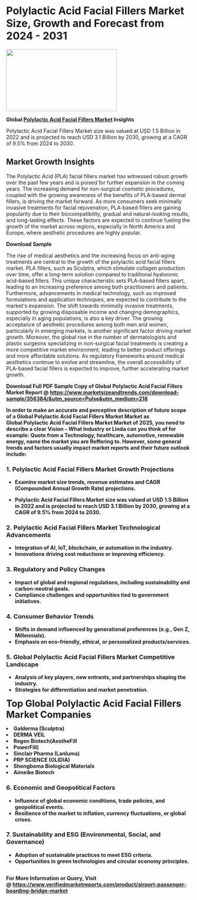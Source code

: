 <H1>Polylactic Acid Facial Fillers Market Size, Growth and Forecast from 2024 - 2031</H1><img class="aligncenter size-medium wp-image-584254" src="https://thirdeyenews.in/wp-content/uploads/2024/09/Global-Market-Research-300x168.jpeg" alt="" width="300" height="168" /><p><strong>Global&nbsp;<a href="https://www.marketsizeandtrends.com/download-sample/356384/&amp;utm_source=Pulse&amp;utm_medium=218">Polylactic Acid Facial Fillers Market</a> Insights</strong></p><p>Polylactic Acid Facial Fillers Market size was valued at USD 1.5 Billion in 2022 and is projected to reach USD 3.1 Billion by 2030, growing at a CAGR of 9.5% from 2024 to 2030.</p><p><h2>Market Growth Insights</h2> <p>The Polylactic Acid (PLA) facial fillers market has witnessed robust growth over the past few years and is poised for further expansion in the coming years. The increasing demand for non-surgical cosmetic procedures, coupled with the growing awareness of the benefits of PLA-based dermal fillers, is driving the market forward. As more consumers seek minimally invasive treatments for facial rejuvenation, PLA-based fillers are gaining popularity due to their biocompatibility, gradual and natural-looking results, and long-lasting effects. These factors are expected to continue fueling the growth of the market across regions, especially in North America and Europe, where aesthetic procedures are highly popular.</p> <p><strong>Download Sample</strong></p> <p>The rise of medical aesthetics and the increasing focus on anti-aging treatments are central to the growth of the polylactic acid facial fillers market. PLA fillers, such as Sculptra, which stimulate collagen production over time, offer a long-term solution compared to traditional hyaluronic acid-based fillers. This unique characteristic sets PLA-based fillers apart, leading to an increasing preference among both practitioners and patients. Furthermore, advancements in medical technology, such as improved formulations and application techniques, are expected to contribute to the market's expansion. The shift towards minimally invasive treatments, supported by growing disposable income and changing demographics, especially in aging populations, is also a key driver. The growing acceptance of aesthetic procedures among both men and women, particularly in emerging markets, is another significant factor driving market growth. Moreover, the global rise in the number of dermatologists and plastic surgeons specializing in non-surgical facial treatments is creating a more competitive market environment, leading to better product offerings and more affordable solutions. As regulatory frameworks around medical aesthetics continue to evolve and streamline, the overall accessibility of PLA-based facial fillers is expected to improve, further accelerating market growth. <p><strong></p><p><span class=""><strong>Download Full PDF Sample Copy of Global Polylactic Acid Facial Fillers Market Report</strong> @ <a href="https://www.marketsizeandtrends.com/download-sample/356384/&amp;utm_source=Pulse&amp;utm_medium=218" target="_blank">https://www.marketsizeandtrends.com/download-sample/356384/&amp;utm_source=Pulse&amp;utm_medium=218</a></span></p><p>In order to make an accurate and perceptive description of future scope of a Global&nbsp;Polylactic Acid Facial Fillers Market Market as Global&nbsp;Polylactic Acid Facial Fillers Market Market of 2025, you need to describe a clear Vision &ndash; What Industry or Linda can you think of for example: Quote from a Technology, healthcare, automotive, renewable energy, name the market you are Reffering to. However, some general trends and factors usually impact market reports and their future outlook include:</p><h3>1.&nbsp;<strong>Polylactic Acid Facial Fillers Market Growth Projections</strong></h3><ul><li>Examine market size trends, revenue estimates and CAGR (Compounded Annual Growth Rate) projections.</li><li><p>Polylactic Acid Facial Fillers Market size was valued at USD 1.5 Billion in 2022 and is projected to reach USD 3.1 Billion by 2030, growing at a CAGR of 9.5% from 2024 to 2030.</p></li></ul><h3>2.&nbsp;<strong>Polylactic Acid Facial Fillers Market Technological Advancements</strong></h3><ul><li>Integration of AI, IoT, blockchain, or automation in the industry.</li><li>Innovations driving cost reductions or improving efficiency.</li></ul><h3>3.&nbsp;<strong>Regulatory and Policy Changes</strong></h3><ul><li>Impact of global and regional regulations, including sustainability and carbon-neutral goals.</li><li>Compliance challenges and opportunities tied to government initiatives.</li></ul><h3>4.&nbsp;<strong>Consumer Behavior Trends</strong></h3><ul><li>Shifts in demand influenced by generational preferences (e.g., Gen Z, Millennials).</li><li>Emphasis on eco-friendly, ethical, or personalized products/services.</li></ul><h3>5.&nbsp;<strong>Global Polylactic Acid Facial Fillers Market Competitive Landscape</strong></h3><ul><li>Analysis of key players, new entrants, and partnerships shaping the industry.</li><li>Strategies for differentiation and market penetration.</li></ul><p data-pm-slice="1 1 []"><span style="color: inherit; font-family: inherit; font-size: 25px;">Top Global Polylactic Acid Facial Fillers Market Companies</span></p><div class="" data-test-id=""><p><li>Galderma (Sculptra)</li><li> DERMA VEIL</li><li> Regen Biotech(AestheFill</li><li> PowerFill)</li><li> Sinclair Pharma (Lanluma)</li><li> PRP SCIENCE (OLIDIA)</li><li> Shengboma Biological Materials</li><li> Aimeike Biotech</li></p></div><h3>6.&nbsp;<strong>Economic and Geopolitical Factors</strong></h3><ul><li>Influence of global economic conditions, trade policies, and geopolitical events.</li><li>Resilience of the market to inflation, currency fluctuations, or global crises.</li></ul><h3>7.&nbsp;<strong>Sustainability and ESG (Environmental, Social, and Governance)</strong></h3><ul><li>Adoption of sustainable practices to meet ESG criteria.</li><li>Opportunities in green technologies and circular economy principles.</li></ul><h2><strong style="font-size: 14px;">For More Information or Query, Visit @&nbsp;</strong><a style="background-color: #ffffff; font-size: 14px;" href="https://www.marketsizeandtrends.com/report/polylactic-acid-facial-fillers-market/" target="_blank">https://www.verifiedmarketreports.com/product/airport-passenger-boarding-bridge-market</a></h2>
